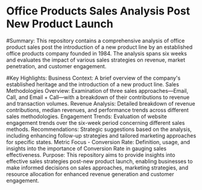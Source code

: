 # Office Products Sales Analysis Post New Product Launch
#Summary:
This repository contains a comprehensive analysis of office product sales post the introduction of a new product line by an established office products company founded in 1984. The analysis spans six weeks and evaluates the impact of various sales strategies on revenue, market penetration, and customer engagement.

#Key Highlights:
Business Context: A brief overview of the company's established heritage and the introduction of a new product line.
Sales Methodologies Overview: Examination of three sales approaches—Email, Call, and Email + Call—with a breakdown of their contributions to revenue and transaction volumes.
Revenue Analysis: Detailed breakdown of revenue contributions, median revenues, and performance trends across different sales methodologies.
Engagement Trends: Evaluation of website engagement trends over the six-week period concerning different sales methods.
Recommendations: Strategic suggestions based on the analysis, including enhancing follow-up strategies and tailored marketing approaches for specific states.
Metric Focus - Conversion Rate: Definition, usage, and insights into the importance of Conversion Rate in gauging sales effectiveness.
Purpose:
This repository aims to provide insights into effective sales strategies post-new product launch, enabling businesses to make informed decisions on sales approaches, marketing strategies, and resource allocation for enhanced revenue generation and customer engagement.
